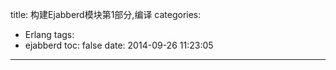 title: 构建Ejabberd模块第1部分,编译
categories:
  - Erlang
tags:
  - ejabberd
toc: false
date: 2014-09-26 11:23:05
---


